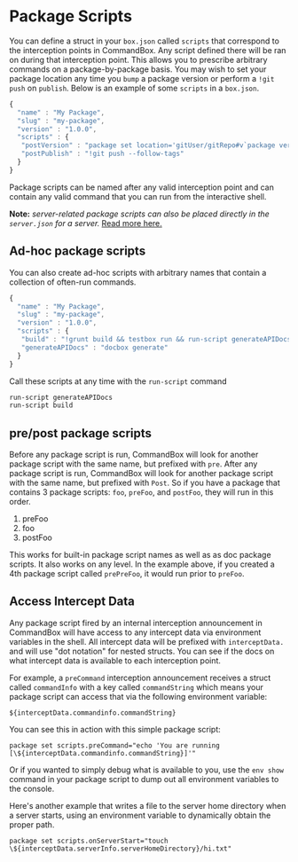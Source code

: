 # Package Scripts

You can define a struct in your `box.json` called `scripts` that correspond to the interception points in CommandBox. Any script defined there will be ran on during that interception point. This allows you to prescribe arbitrary commands on a package-by-package basis. You may wish to set your package location any time you `bump` a package version or perform a `!git push` on `publish`. Below is an example of some `scripts` in a `box.json`.

```javascript
{
  "name" : "My Package",
  "slug" : "my-package",
  "version" : "1.0.0",
  "scripts" : {
   "postVersion" : "package set location='gitUser/gitRepo#v`package version`'",
   "postPublish" : "!git push --follow-tags"
  }
}
```

Package scripts can be named after any valid interception point and can contain any valid command that you can run from the interactive shell.

**Note:** _server-related package scripts can also be placed directly in the `server.json` for a server._ [Read more here.](../embedded-server/server-scripts.md)

## Ad-hoc package scripts

You can also create ad-hoc scripts with arbitrary names that contain a collection of often-run commands.

```javascript
{
  "name" : "My Package",
  "slug" : "my-package",
  "version" : "1.0.0",
  "scripts" : {
   "build" : "!grunt build && testbox run && run-script generateAPIDocs && bump --patch && publish",
   "generateAPIDocs" : "docbox generate"
  }
}
```

Call these scripts at any time with the `run-script` command

```bash
run-script generateAPIDocs
run-script build
```

## pre/post package scripts

Before any package script is run, CommandBox will look for another package script with the same name, but prefixed with `pre`. After any package script is run, CommandBox will look for another package script with the same name, but prefixed with `Post`. So if you have a package that contains 3 package scripts: `foo`, `preFoo`, and `postFoo`, they will run in this order.

1. preFoo
2. foo
3. postFoo

This works for built-in package script names as well as as doc package scripts. It also works on any level. In the example above, if you created a 4th package script called `prePreFoo`, it would run prior to `preFoo`.

## Access Intercept Data

Any package script fired by an internal interception announcement in CommandBox will have access to any intercept data via environment variables in the shell. All intercept data will be prefixed with `interceptData.` and will use "dot notation" for nested structs. You can see if the docs on what intercept data is available to each interception point.

For example, a `preCommand` interception announcement receives a struct called `commandInfo` with a key called `commandString` which means your package script can access that via the following environment variable:

```
${interceptData.commandinfo.commandString}
```

You can see this in action with this simple package script:

```
package set scripts.preCommand="echo 'You are running [\${interceptData.commandinfo.commandString}]'"
```

Or if you wanted to simply debug what is available to you, use the `env show` command in your package script to dump out all environment variables to the console.

Here's another example that writes a file to the server home directory when a server starts, using an environment variable to dynamically obtain the proper path.

```
package set scripts.onServerStart="touch \${interceptData.serverInfo.serverHomeDirectory}/hi.txt"
```
